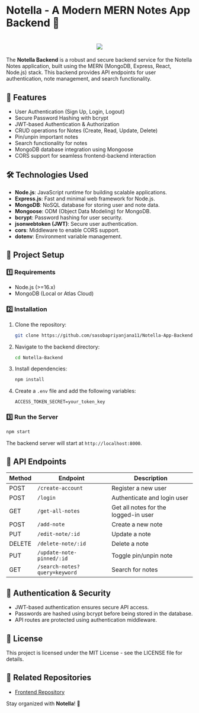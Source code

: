 # Notella - A Modern MERN Notes App Backend 🚀

<h1 align="center">
    <img src="https://readme-typing-svg.herokuapp.com/?font=Righteous&size=35&center=true&vCenter=true&width=1100&height=70&duration=4000&lines=Notella+Backend+&color=078179" />
</h1>

The **Notella Backend** is a robust and secure backend service for the Notella Notes application, built using the MERN (MongoDB, Express, React, Node.js) stack. This backend provides API endpoints for user authentication, note management, and search functionality.

## 🚀 Features
- User Authentication (Sign Up, Login, Logout)
- Secure Password Hashing with bcrypt
- JWT-based Authentication & Authorization
- CRUD operations for Notes (Create, Read, Update, Delete)
- Pin/unpin important notes
- Search functionality for notes
- MongoDB database integration using Mongoose
- CORS support for seamless frontend-backend interaction

## 🛠 Technologies Used
- **Node.js**: JavaScript runtime for building scalable applications.
- **Express.js**: Fast and minimal web framework for Node.js.
- **MongoDB**: NoSQL database for storing user and note data.
- **Mongoose**: ODM (Object Data Modeling) for MongoDB.
- **bcrypt**: Password hashing for user security.
- **jsonwebtoken (JWT)**: Secure user authentication.
- **cors**: Middleware to enable CORS support.
- **dotenv**: Environment variable management.

## 📌 Project Setup
### 1️⃣ Requirements
- Node.js (>=16.x)
- MongoDB (Local or Atlas Cloud)

### 2️⃣ Installation
1. Clone the repository:
   ```bash
   git clone https://github.com/sasobapriyanjana11/Notella-App-Backend.git
   ```
2. Navigate to the backend directory:
   ```bash
   cd Notella-Backend
   ```
3. Install dependencies:
   ```bash
   npm install
   ```
4. Create a `.env` file and add the following variables:
   ```env
   ACCESS_TOKEN_SECRET=your_token_key
   ```

### 3️⃣ Run the Server
```bash
npm start
```
The backend server will start at `http://localhost:8000`.

## 📌 API Endpoints
| Method | Endpoint | Description |
|--------|---------|-------------|
| POST | `/create-account` | Register a new user |
| POST | `/login` | Authenticate and login user |
| GET | `/get-all-notes` | Get all notes for the logged-in user |
| POST | `/add-note` | Create a new note |
| PUT | `/edit-note/:id` | Update a note |
| DELETE | `/delete-note/:id` | Delete a note |
| PUT | `/update-note-pinned/:id` | Toggle pin/unpin note |
| GET | `/search-notes?query=keyword` | Search for notes |

## 🔐 Authentication & Security
- JWT-based authentication ensures secure API access.
- Passwords are hashed using bcrypt before being stored in the database.
- API routes are protected using authentication middleware.

## 🎯 License
This project is licensed under the MIT License - see the LICENSE file for details.

## 📌 Related Repositories
- [Frontend Repository](https://github.com/sasobapriyanjana11/Notella-App-Frontend)

Stay organized with **Notella**! 🚀

